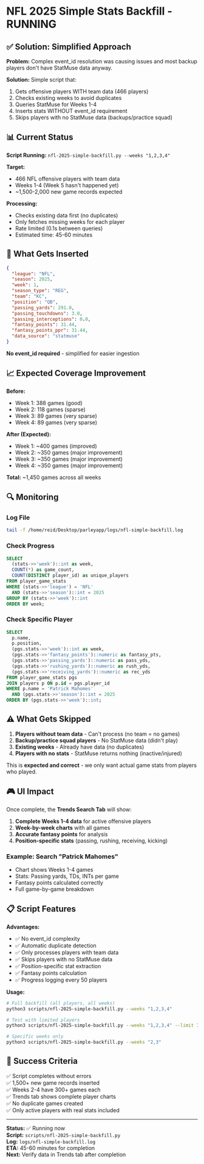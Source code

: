 # NFL 2025 Simple Stats Backfill - RUNNING

## ✅ Solution: Simplified Approach

**Problem:** Complex event_id resolution was causing issues and most backup players don't have StatMuse data anyway.

**Solution:** Simple script that:
1. Gets offensive players WITH team data (466 players)
2. Checks existing weeks to avoid duplicates
3. Queries StatMuse for Weeks 1-4
4. Inserts stats WITHOUT event_id requirement
5. Skips players with no StatMuse data (backups/practice squad)

## 📊 Current Status

**Script Running:** `nfl-2025-simple-backfill.py --weeks "1,2,3,4"`

**Target:**
- 466 NFL offensive players with team data
- Weeks 1-4 (Week 5 hasn't happened yet)
- ~1,500-2,000 new game records expected

**Processing:**
- Checks existing data first (no duplicates)
- Only fetches missing weeks for each player
- Rate limited (0.1s between queries)
- Estimated time: 45-60 minutes

## 🎯 What Gets Inserted

```json
{
  "league": "NFL",
  "season": 2025,
  "week": 1,
  "season_type": "REG",
  "team": "KC",
  "position": "QB",
  "passing_yards": 291.0,
  "passing_touchdowns": 3.0,
  "passing_interceptions": 0.0,
  "fantasy_points": 31.44,
  "fantasy_points_ppr": 31.44,
  "data_source": "statmuse"
}
```

**No event_id required** - simplified for easier ingestion

## 📈 Expected Coverage Improvement

**Before:**
- Week 1: 388 games (good)
- Week 2: 118 games (sparse)
- Week 3: 89 games (very sparse)
- Week 4: 89 games (very sparse)

**After (Expected):**
- Week 1: ~400 games (improved)
- Week 2: ~350 games (major improvement)
- Week 3: ~350 games (major improvement)
- Week 4: ~350 games (major improvement)

**Total:** ~1,450 games across all weeks

## 🔍 Monitoring

### Log File
```bash
tail -f /home/reid/Desktop/parleyapp/logs/nfl-simple-backfill.log
```

### Check Progress
```sql
SELECT 
  (stats->>'week')::int as week,
  COUNT(*) as game_count,
  COUNT(DISTINCT player_id) as unique_players
FROM player_game_stats
WHERE (stats->>'league') = 'NFL'
  AND (stats->>'season')::int = 2025
GROUP BY (stats->>'week')::int
ORDER BY week;
```

### Check Specific Player
```sql
SELECT 
  p.name,
  p.position,
  (pgs.stats->>'week')::int as week,
  (pgs.stats->>'fantasy_points')::numeric as fantasy_pts,
  (pgs.stats->>'passing_yards')::numeric as pass_yds,
  (pgs.stats->>'rushing_yards')::numeric as rush_yds,
  (pgs.stats->>'receiving_yards')::numeric as rec_yds
FROM player_game_stats pgs
JOIN players p ON p.id = pgs.player_id
WHERE p.name = 'Patrick Mahomes'
  AND (pgs.stats->>'season')::int = 2025
ORDER BY (pgs.stats->>'week')::int;
```

## ⚠️ What Gets Skipped

1. **Players without team data** - Can't process (no team = no games)
2. **Backup/practice squad players** - No StatMuse data (didn't play)
3. **Existing weeks** - Already have data (no duplicates)
4. **Players with no stats** - StatMuse returns nothing (inactive/injured)

This is **expected and correct** - we only want actual game stats from players who played.

## 🎮 UI Impact

Once complete, the **Trends Search Tab** will show:

1. **Complete Weeks 1-4 data** for active offensive players
2. **Week-by-week charts** with all games
3. **Accurate fantasy points** for analysis
4. **Position-specific stats** (passing, rushing, receiving, kicking)

### Example: Search "Patrick Mahomes"
- Chart shows Weeks 1-4 games
- Stats: Passing yards, TDs, INTs per game
- Fantasy points calculated correctly
- Full game-by-game breakdown

## 📋 Script Features

**Advantages:**
- ✅ No event_id complexity
- ✅ Automatic duplicate detection
- ✅ Only processes players with team data
- ✅ Skips players with no StatMuse data
- ✅ Position-specific stat extraction
- ✅ Fantasy points calculation
- ✅ Progress logging every 50 players

**Usage:**
```bash
# Full backfill (all players, all weeks)
python3 scripts/nfl-2025-simple-backfill.py --weeks "1,2,3,4"

# Test with limited players
python3 scripts/nfl-2025-simple-backfill.py --weeks "1,2,3,4" --limit 10

# Specific weeks only
python3 scripts/nfl-2025-simple-backfill.py --weeks "2,3"
```

## 🎯 Success Criteria

✅ Script completes without errors  
✅ 1,500+ new game records inserted  
✅ Weeks 2-4 have 300+ games each  
✅ Trends tab shows complete player charts  
✅ No duplicate games created  
✅ Only active players with real stats included  

---

**Status:** ✅ Running now  
**Script:** `scripts/nfl-2025-simple-backfill.py`  
**Log:** `logs/nfl-simple-backfill.log`  
**ETA:** 45-60 minutes for completion  
**Next:** Verify data in Trends tab after completion
